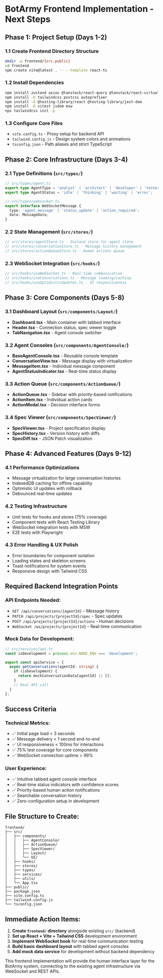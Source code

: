 # BotArmy Frontend Implementation - Next Steps

## Phase 1: Project Setup (Days 1-2)

### 1.1 Create Frontend Directory Structure
```bash
mkdir -p frontend/{src,public}
cd frontend
npm create vite@latest . -- --template react-ts
```

### 1.2 Install Dependencies
```bash
npm install zustand axios @tanstack/react-query @tanstack/react-virtual
npm install -D tailwindcss postcss autoprefixer
npm install -D @testing-library/react @testing-library/jest-dom
npm install -D vitest jsdom msw
npx tailwindcss init -p
```

### 1.3 Configure Core Files
- `vite.config.ts` - Proxy setup for backend API
- `tailwind.config.js` - Design system colors and animations
- `tsconfig.json` - Path aliases and strict TypeScript

## Phase 2: Core Infrastructure (Days 3-4)

### 2.1 Type Definitions (`src/types/`)
```typescript
// src/types/agent.ts
export type AgentType = 'analyst' | 'architect' | 'developer' | 'tester';
export type AgentStatus = 'idle' | 'thinking' | 'waiting' | 'error';

// src/types/websocket.ts  
export interface WebSocketMessage {
  type: 'agent_message' | 'status_update' | 'action_required';
  data: MessageData;
}
```

### 2.2 State Management (`src/stores/`)
```typescript
// src/stores/agentStore.ts - Zustand store for agent state
// src/stores/conversationStore.ts - Message history management
// src/stores/actionQueueStore.ts - Human actions queue
```

### 2.3 WebSocket Integration (`src/hooks/`)
```typescript
// src/hooks/useWebSocket.ts - Real-time communication
// src/hooks/useConversations.ts - Message loading/caching
// src/hooks/useOptimisticUpdates.ts - UI responsiveness
```

## Phase 3: Core Components (Days 5-8)

### 3.1 Dashboard Layout (`src/components/Layout/`)
- **Dashboard.tsx** - Main container with tabbed interface
- **Header.tsx** - Connection status, spec viewer toggle
- **TabNavigation.tsx** - Agent console switcher

### 3.2 Agent Consoles (`src/components/AgentConsole/`)
- **BaseAgentConsole.tsx** - Reusable console template
- **ConversationView.tsx** - Message display with virtualization
- **MessageItem.tsx** - Individual message component
- **AgentStatusIndicator.tsx** - Real-time status display

### 3.3 Action Queue (`src/components/ActionQueue/`)
- **ActionQueue.tsx** - Sidebar with priority-based notifications
- **ActionItem.tsx** - Individual action cards
- **ActionModal.tsx** - Decision interface forms

### 3.4 Spec Viewer (`src/components/SpecViewer/`)
- **SpecViewer.tsx** - Project specification display
- **SpecHistory.tsx** - Version history with diffs
- **SpecDiff.tsx** - JSON Patch visualization

## Phase 4: Advanced Features (Days 9-12)

### 4.1 Performance Optimizations
- Message virtualization for large conversation histories
- IndexedDB caching for offline capability
- Optimistic UI updates with rollback
- Debounced real-time updates

### 4.2 Testing Infrastructure
- Unit tests for hooks and stores (75% coverage)
- Component tests with React Testing Library
- WebSocket integration tests with MSW
- E2E tests with Playwright

### 4.3 Error Handling & UX Polish
- Error boundaries for component isolation
- Loading states and skeleton screens
- Toast notifications for system events
- Responsive design with Tailwind CSS

## Required Backend Integration Points

### API Endpoints Needed:
- `GET /api/conversations/{agentId}` - Message history
- `PATCH /api/projects/{projectId}/spec` - Spec updates
- `POST /api/projects/{projectId}/actions` - Human decisions
- `WebSocket /ws/projects/{projectId}` - Real-time communication

### Mock Data for Development:
```typescript
// src/services/api.ts
const isDevelopment = process.env.NODE_ENV === 'development';

export const apiService = {
  async getConversations(agentId: string) {
    if (isDevelopment) {
      return mockConversationData[agentId] || [];
    }
    // Real API call
  }
};
```

## Success Criteria

### Technical Metrics:
- ✅ Initial page load < 3 seconds
- ✅ Message delivery < 1 second end-to-end  
- ✅ UI responsiveness < 100ms for interactions
- ✅ 75% test coverage for core components
- ✅ WebSocket connection uptime > 99%

### User Experience:
- ✅ Intuitive tabbed agent console interface
- ✅ Real-time status indicators with confidence scores
- ✅ Priority-based human action notifications
- ✅ Searchable conversation history
- ✅ Zero-configuration setup in development

## File Structure to Create:
```
frontend/
├── src/
│   ├── components/
│   │   ├── AgentConsole/
│   │   ├── ActionQueue/
│   │   ├── SpecViewer/
│   │   ├── Layout/
│   │   └── UI/
│   ├── hooks/
│   ├── stores/
│   ├── types/
│   ├── services/
│   ├── utils/
│   └── App.tsx
├── public/
├── package.json
├── vite.config.ts
├── tailwind.config.js
└── tsconfig.json
```

## Immediate Action Items:

1. **Create `frontend/` directory** alongside existing `src/` (backend)
2. **Set up React + Vite + Tailwind CSS** development environment
3. **Implement WebSocket hook** for real-time communication testing
4. **Build basic dashboard layout** with tabbed agent consoles
5. **Add mock data service** for development without backend dependency

This frontend implementation will provide the human interface layer for the BotArmy system, connecting to the existing agent infrastructure via WebSocket and REST APIs.
